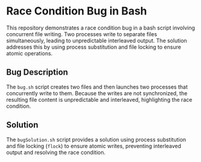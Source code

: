 # Race Condition Bug in Bash

This repository demonstrates a race condition bug in a bash script involving concurrent file writing. Two processes write to separate files simultaneously, leading to unpredictable interleaved output. The solution addresses this by using process substitution and file locking to ensure atomic operations.

## Bug Description
The `bug.sh` script creates two files and then launches two processes that concurrently write to them.  Because the writes are not synchronized, the resulting file content is unpredictable and interleaved, highlighting the race condition.

## Solution
The `bugSolution.sh` script provides a solution using process substitution and file locking (`flock`) to ensure atomic writes, preventing interleaved output and resolving the race condition.